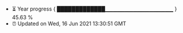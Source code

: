 - ⏳ Year progress { █████████████▁▁▁▁▁▁▁▁▁▁▁▁▁▁▁▁▁ } 45.63 %
- ⏰ Updated on Wed, 16 Jun 2021 13:30:51 GMT

